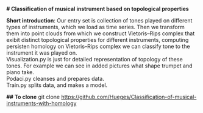 **# Classification of musical instrument based on topological properties** 

**Short introduction**: 
Our entry set is collection of tones played on different types of instruments, which we load as time series.
Then we transform them into point clouds from which we construct Vietoris–Rips complex that exibit distinct topological properties for different instruments,
computing persisten homology on Vietoris–Rips complex we can classify tone to the instrument it was played on.  
Visualization.py is just for detailed representation of topology of these tones. For example we can see in added pictures what 
shape trumpet and piano take.  
Podaci.py cleanses and prepares data.  
Train.py splits data, and makes a model.

**## To clone**
git clone https://github.com/Hueges/Classification-of-musical-instruments-with-homology
